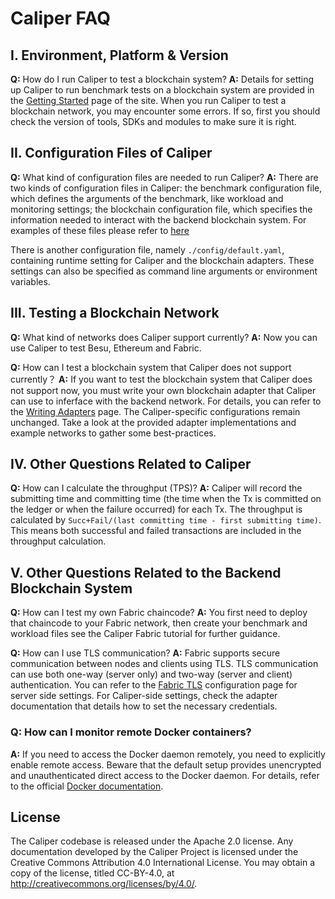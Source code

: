 # Caliper FAQ

## **I. Environment, Platform & Version**

**Q:** How do I run Caliper to test a blockchain system?
**A:** Details for setting up Caliper to run benchmark tests on a blockchain system are provided in the [Getting Started](../index.md) page of the site. When you run Caliper to test a blockchain network, you may encounter some errors. If so, first you should check the version of tools, SDKs and modules to make sure it is right.

## **II. Configuration Files of Caliper**

**Q:** What kind of configuration files are needed to run Caliper?
**A:** There are two kinds of configuration files in Caliper: the benchmark configuration file, which defines the arguments of the benchmark, like workload and monitoring settings; the blockchain configuration file, which specifies the information needed to interact with the backend blockchain system. For examples of these files please refer to [here](https://github.com/hyperledger/caliper-benchmarks)

There is another configuration file, namely `./config/default.yaml`, containing runtime setting for Caliper and the blockchain adapters. These settings can also be specified as command line arguments or environment variables.

## **III. Testing a Blockchain Network**

**Q:** What kind of networks does Caliper support currently?
**A:** Now you can use Caliper to test Besu, Ethereum and Fabric.

**Q:** How can I test a blockchain system that Caliper does not support currently？
**A:** If you want to test the blockchain system that Caliper does not support now, you must write your own blockchain adapter that Caliper can use to inferface with the backend network. For details, you can refer to the [Writing Adapters](../connectors/writing-connectors.md) page. The Caliper-specific configurations remain unchanged. Take a look at the provided adapter implementations and example networks to gather some best-practices.

## **IV. Other Questions Related to Caliper**

**Q:** How can I calculate the throughput (TPS)?
**A:** Caliper will record the submitting time and committing time (the time when the Tx is committed on the ledger or when the failure occurred) for each Tx. The throughput is calculated by `Succ+Fail/(last committing time - first submitting time)`. This means both successful and failed transactions are included in the throughput calculation.


## V. **Other Questions Related to the Backend Blockchain System**

**Q:** How can I test my own Fabric chaincode?
**A:** You first need to deploy that chaincode to your Fabric network, then create your benchmark and workload files see the Caliper Fabric tutorial for further guidance.

**Q:** How can I use TLS communication?
**A:** Fabric supports secure communication between nodes and clients using TLS. TLS communication can use both one-way (server only) and two-way (server and client) authentication. You can refer to the [Fabric TLS](https://hyperledger-fabric.readthedocs.io/en/release-2.5/enable_tls.html) configuration page for server side settings. For Caliper-side settings, check the adapter documentation that details how to set the necessary credentials.

### **Q:** How can I monitor remote Docker containers?
**A:** If you need to access the Docker daemon remotely, you need to explicitly enable remote access. Beware that the default setup provides unencrypted and unauthenticated direct access to the Docker daemon. For details, refer to the official [Docker documentation](https://success.docker.com/article/how-do-i-enable-the-remote-api-for-dockerd).

## License
The Caliper codebase is released under the Apache 2.0 license. Any documentation developed by the Caliper Project is licensed under the Creative Commons Attribution 4.0 International License. You may obtain a copy of the license, titled CC-BY-4.0, at http://creativecommons.org/licenses/by/4.0/.